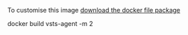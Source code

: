 To customise this image [download the docker file package](AzureAppRegistrationCreate.ps1)

docker build vsts-agent -m 2
